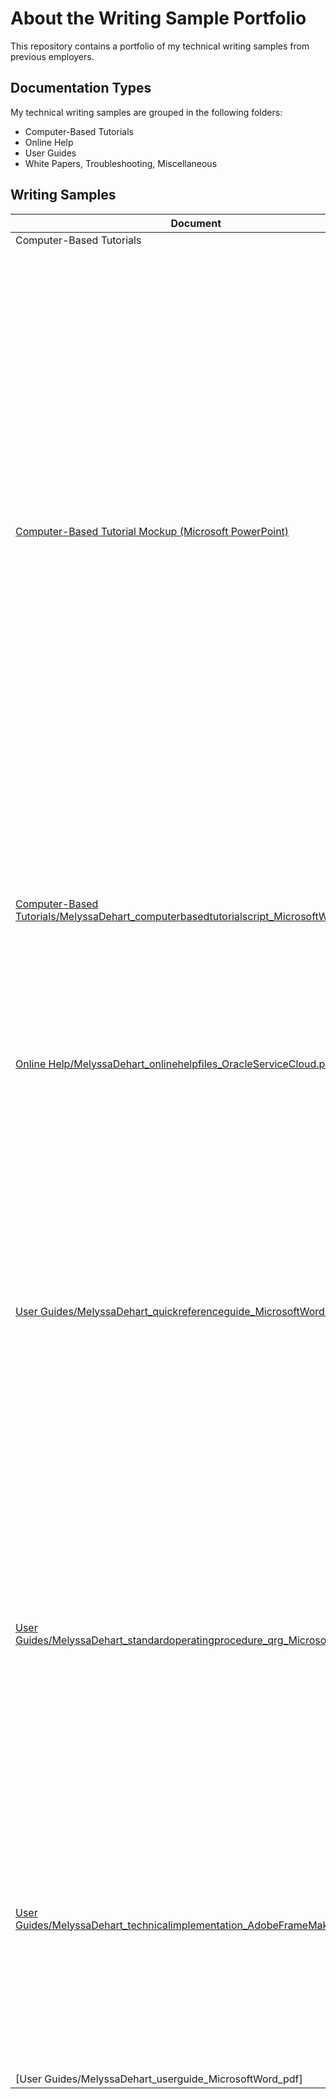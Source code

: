 # About the Writing Sample Portfolio

This repository contains a portfolio of my technical writing samples from previous employers.

## Documentation Types

My technical writing samples are grouped in the following folders:

- Computer-Based Tutorials
- Online Help
- User Guides
- White Papers, Troubleshooting, Miscellaneous

## Writing Samples

| **Document** | **Description** |
| ------------- | ------------------ |
| Computer-Based Tutorials
| [Computer-Based Tutorial Mockup (Microsoft PowerPoint)](https://github.com/melyssadehart/Melyssa-Dehart-Writing-Sample-Portfolio/blob/532530226e1164f8c8018a3abed7499d2b3ba068/Computer-Based%20Tutorials/MelyssaDehart_computerbasedtutorialmockup_MicrosoftPowerPoint.pdf) | Mockup created in Microsoft PowerPoint as part of a proposed change to an existing computer-based tutorial (CBT). The original CBT combined all workflow steps in one module, resulting in a lengthy experience for the user. My proposal subdivided the course into smaller, individual modules for each workflow step that allowed the user to learn at their own pace and better digest and retain the information. If approved, the module would have been created in Articulate 360 to provide a more interactive experience for the user.|
| [Computer-Based Tutorials/MelyssaDehart_computerbasedtutorialscript_MicrosoftWord.pdf](https://github.com/melyssadehart/Melyssa-Dehart-Writing-Sample-Portfolio/blob/5e22aea915c6fd08aa6c54d8e524d8e3b710b53c/Computer-Based%20Tutorials/MelyssaDehart_computerbasedtutorialscript_MicrosoftWord.pdf)) | Proposed script created in Microsoft Word to go along with the mockup. This script would have been used to generate the audio portion of the CBT, as well as the on-screen transcript. |
| [Online Help/MelyssaDehart_onlinehelpfiles_OracleServiceCloud.pdf](https://github.com/melyssadehart/Melyssa-Dehart-Writing-Sample-Portfolio/blob/a0b3bf6e34b044d540a798c9c079bf1d9268166f/Online%20Help/MelyssaDehart_onlinehelpfiles_OracleServiceCloudAnswers.pdf) | Excerpts of online help files created using the Answers feature in Oracle Service Cloud. |
| [User Guides/MelyssaDehart_quickreferenceguide_MicrosoftWord.pdf](https://github.com/melyssadehart/Melyssa-Dehart-Writing-Sample-Portfolio/blob/a0b3bf6e34b044d540a798c9c079bf1d9268166f/User%20Guides/MelyssaDehart_quickreferenceguide_MicrosoftWord.pdf) | Quick reference guide created to help users quickly change or cancel a hotel reservation, as well as any issues they may encounter, without needing to refer to the larger user guide that documented the entire trip reservation process. The document was created in Microsoft Word and accessed by users as a PDF via the knowledge base. |
| [User Guides/MelyssaDehart_standardoperatingprocedure_qrg_MicrosoftWord.pdf](https://github.com/melyssadehart/Melyssa-Dehart-Writing-Sample-Portfolio/blob/a0b3bf6e34b044d540a798c9c079bf1d9268166f/User%20Guides/MelyssaDehart_standardoperatingprocedure_qrg_MicrosoftWord.pdf) | Quick reference guide created to provide users the step-by-step instructions needed to complete their initial logon to the system. The document was created in Microsoft Word and accessed by users as a PDF via the knowledge base. |
| [User Guides/MelyssaDehart_technicalimplementation_AdobeFrameMaker.pdf](https://github.com/melyssadehart/Melyssa-Dehart-Writing-Sample-Portfolio/blob/a0b3bf6e34b044d540a798c9c079bf1d9268166f/User%20Guides/MelyssaDehart_technicalimplementation_AdobeFrameMaker.pdf) | Chapter providing an overview of the technical requirements to be followed by system administrators when implementing the feature on the business system. This document was created in Adobe FrameMaker as part of a larger book (available upon request) and provided to users as a PDF. |
| [User Guides/MelyssaDehart_userguide_MicrosoftWord_pdf] | Release Note | Describes new features, improvements, and bug fixes for a hypothetical product. The audience for this document are customers of the hypothetical product. |
